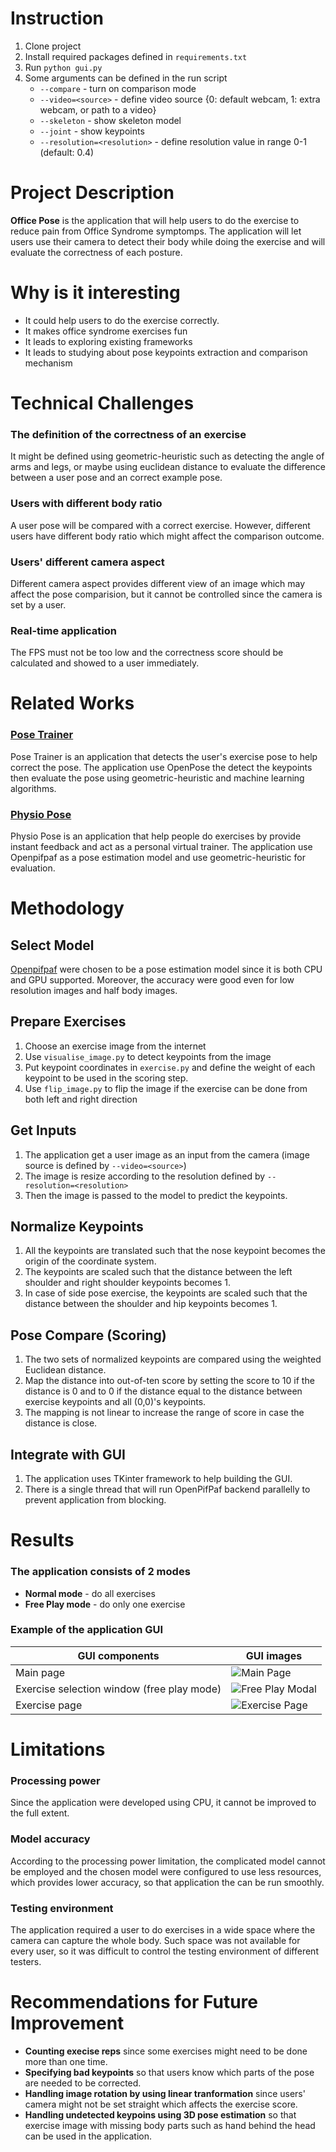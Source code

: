 # Instruction

1. Clone project
2. Install required packages defined in `requirements.txt`
3. Run `python gui.py`
4. Some arguments can be defined in the run script
   - `--compare` - turn on comparison mode
   - `--video=<source>` - define video source {0: default webcam, 1: extra webcam, or path to a video}
   - `--skeleton` - show skeleton model
   - `--joint` - show keypoints
   - `--resolution=<resolution>` - define resolution value in range 0-1 (default: 0.4)

# Project Description
**Office Pose** is the application that will help users to do the exercise to reduce pain from Office Syndrome symptomps. The application will let users use their camera to detect their body while doing the exercise and will evaluate the correctness of each posture.
# Why is it interesting
- It could help users to do the exercise correctly.
- It makes office syndrome exercises fun
- It leads to exploring existing frameworks
- It leads to studying about pose keypoints extraction and comparison mechanism

# Technical Challenges

### The definition of the correctness of an exercise

It might be defined using geometric-heuristic such as detecting the angle of arms and legs, or maybe using euclidean distance to evaluate the difference between a user pose and an correct example pose.

### Users with different body ratio

A user pose will be compared with a correct exercise. However, different users have different body ratio which might affect the comparison outcome.

### Users' different camera aspect

Different camera aspect provides different view of an image which may affect the pose comparision, but it cannot be controlled since the camera is set by a user.

### Real-time application

The FPS must not be too low and the correctness score should be calculated and showed to a user immediately.

# Related Works

### [Pose Trainer](https://deepai.org/publication/pose-trainer-correcting-exercise-posture-using-pose-estimation)

Pose Trainer is an application that detects the user's exercise pose to help correct the pose. The application use OpenPose the detect the keypoints then evaluate the pose using geometric-heuristic and machine learning algorithms.

### [Physio Pose](https://medium.com/@_samkitjain/physio-pose-a-virtual-physiotherapy-assistant-7d1c17db3159)

Physio Pose is an application that help people do exercises by provide instant feedback and act as a personal virtual trainer. The application use Openpifpaf as a pose estimation model and use geometric-heuristic for evaluation.

# Methodology

## Select Model

[Openpifpaf](https://openpifpaf.github.io/intro.html) were chosen to be a pose estimation model since it is both CPU and GPU supported. Moreover, the accuracy were good even for low resolution images and half body images.

## Prepare Exercises

1. Choose an exercise image from the internet
2. Use `visualise_image.py` to detect keypoints from the image
3. Put keypoint coordinates in `exercise.py` and define the weight of each keypoint to be used in the scoring step.
4. Use `flip_image.py` to flip the image if the exercise can be done from both left and right direction

## Get Inputs

1. The application get a user image as an input from the camera (image source is defined by `--video=<source>`)
2. The image is resize according to the resolution defined by `--resolution=<resolution>`
3. Then the image is passed to the model to predict the keypoints.

## Normalize Keypoints

1. All the keypoints are translated such that the nose keypoint becomes the origin of the coordinate system.
2. The keypoints are scaled such that the distance between the left shoulder and right shoulder keypoints becomes 1.
3. In case of side pose exercise, the keypoints are scaled such that the distance between the shoulder and hip keypoints becomes 1.

## Pose Compare (Scoring)

1. The two sets of normalized keypoints are compared using the weighted Euclidean distance.
2. Map the distance into out-of-ten score by setting the score to 10 if the distance is 0 and to 0 if the distance equal to the distance between exercise keypoints and all (0,0)'s keypoints.
3. The mapping is not linear to increase the range of score in case the distance is close.

## Integrate with GUI
1. The application uses TKinter framework to help building the GUI.
3. There is a single thread that will run OpenPifPaf backend parallelly to prevent application from blocking.

# Results

### The application consists of 2 modes

- **Normal mode** - do all exercises
- **Free Play mode** - do only one exercise

### Example of the application GUI
|  GUI components   | GUI images |
|-------------------|-----------|
| Main page |![Main Page](https://github.com/WachirapatMT/Office_Pose/blob/main/gui_images/main%20page.jpg?raw=true)|
|Exercise selection window (free play mode)|![Free Play Modal](https://github.com/WachirapatMT/Office_Pose/blob/main/gui_images/free%20play%20mode.jpg?raw=true)|
Exercise page|![Exercise Page](https://github.com/WachirapatMT/Office_Pose/blob/main/gui_images/exercise%20page.jpg?raw=true)|

# Limitations

### Processing power

Since the application were developed using CPU, it cannot be improved to the full extent.

### Model accuracy

According to the processing power limitation, the complicated model cannot be employed and the chosen model were configured to use less resources, which provides lower accuracy, so that application the can be run smoothly.

### Testing environment

The application required a user to do exercises in a wide space where the camera can capture the whole body. Such space was not available for every user, so it was difficult to control the testing environment of different testers.

# Recommendations for Future Improvement

- **Counting execise reps** since some exercises might need to be done more than one time.
- **Specifying bad keypoints** so that users know which parts of the pose are needed to be corrected.
- **Handling image rotation by using linear tranformation** since users' camera might not be set straight which affects the exercise score.
- **Handling undetected keypoins using 3D pose estimation** so that exercise image with missing body parts such as hand behind the head can be used in the application.
